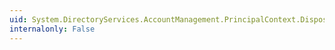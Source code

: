 ```yaml
---
uid: System.DirectoryServices.AccountManagement.PrincipalContext.Dispose
internalonly: False
---
```

